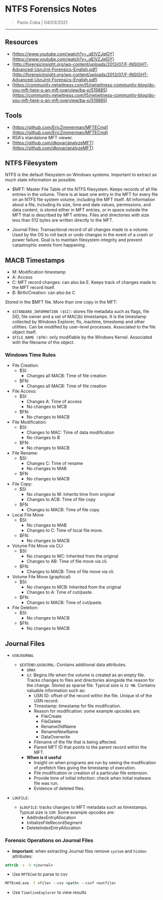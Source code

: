 # NTFS Forensics Notes

> Paolo Coba | 04/03/2021

-------------------------------------------

## Resources
* [https://www.youtube.com/watch?v=_qElVZJqlGY](https://www.youtube.com/watch?v=_qElVZJqlGY)
* [http://forensicinsight.org/wp-content/uploads/2013/07/F-INSIGHT-Advanced-UsnJrnl-Forensics-English.pdf](http://forensicinsight.org/wp-content/uploads/2013/07/F-INSIGHT-Advanced-UsnJrnl-Forensics-English.pdf)
* [https://community.netwitness.com/t5/netwitness-community-blog/do-you-mft-here-s-an-mft-overview/ba-p/519885](https://community.netwitness.com/t5/netwitness-community-blog/do-you-mft-here-s-an-mft-overview/ba-p/519885)

## Tools
* [https://github.com/EricZimmerman/MFTECmd](https://github.com/EricZimmerman/MFTECmd)
* RSA's standalone MFT viewer.
* [https://github.com/dkovar/analyzeMFT](https://github.com/dkovar/analyzeMFT)

## NTFS Filesystem

NTFS is the default filesystem on Windows systems. Important to extract as much state information as possible.

* $MFT: Master File Table of the NTFS filesystem. Keeps records of all file entries in the volume. There is at least one entry in the MFT for every file on an NTFS file system volume, including the MFT itself. All information about a file, including its size, time and date values, permissions, and data content, is stored either in MFT entries, or in space outside the MFT that is described by MFT entries.  Files and directories with size less than 512 bytes are written directly to the MFT.

* Journal Files: Transactional record of all changes made to a volume. Used by the OS to roll back or undo changes in the event of a crash or power failure. Goal is to maintain filesystem integrity and prevent catastrophic events from happening.

## MACB Timestamps
* M: Modification timestamp 
* A: Access
* C: MFT record changes: can also be E. Keeps track of changes made to the MFT record itself.
* B: Birth/Creation: can also be C

Stored in the $MFT file. More than one copy in the MFT:
* `$STANDARD_INFORMATION ($SI)`: stores file metadata such as flags, file SID, file owner and a set of MAC(b) timestamps. It is the timestamp collected by Windows Explorer, fls, mactime, timestomp and other utilities. Can be modified by user-level processes. Associated to the file object itself.
* `$FILE_NAME ($FN)`: only modifiable by the Windows Kernel. Associated with the filename of the object.

### Windows Time Rules
* File Creation:
    * $SI:
        * Changes all MACB: Time of file creation
    * $FN:
        * Changes all MACB: Time of file creation
* File Access:
    * $SI:
        * Changes A: Time of access
        * No changes to MCB
    * $FN:
        * No changes to MACB
* File Modification:
    * $SI:
        * Changes to MAC: Time of data modification
        * No changes to B
    * $FN:
        * No changes to MACB
* File Rename:
    * $SI:
        * Changes C: Time of rename
        * No changes to MAB
    * $FN
        * No changes to MACB
* File Copy:
    * $SI
        * No changes to M: Inherits time from original
        * Changes to ACB: Time of file copy
    * $FN
        * Changes to MACB: Time of file copy
* Local File Move
    * $SI:
        * No changes to MAB
        * Changes to C: Time of local file move.
    * $FN:
        * No changes to MACB
* Volume File Move via CLI
    * $SI:
        * No changes to MC: Inherited from the original
        * Changes to AB: Time of file move via cli.
    * $FN:
        * Changes to MACB: Time of file move via cli.
* Volume File Move (graphical)
    * $SI:
        * No changes to MCB: Inherited from the original
        * Changes to A: Time of cut/paste.
    * $FN:
        * Changes to MACB: Time of cut/paste.
* File Deletion:
    * $SI:
        * No changes to MACB
    * $FN:
        * No changes to MACB

## Journal Files
* `USNJOURNAL`
    * `$EXTEND\$USNJRNL`: Contains additional data attributes.
        * `$MAX`
        * `$J`: Begins life when the volume is created as an empty file. Tracks changes to files and directories alongside the reason for the change. Stored as sparse file. Typical size is `32 MB`. Contains valuable information such as:
            * USN ID: offset of the record within the file. Unique id of the USN record.
            * Timestamp: timestamp for file modification.
            * Reason for modification: some example opcodes are:
                * FileCreate
                * FileDelete
                * RenameOldName
                * RenameNewName
                * DataOverwrite
            * Filename of the file that is being affected.
            * Parent MFT ID that points to the parent record within the MFT.
        * **When is it useful**
            * Insight on when programs are run by seeing the modification of prefetch files giving the timestamp of execution.
            * File modification or creation of a particular file extension.
            * Provide time of initial infection: check when initial malware file was run.
            * Evidence of deleted files.
        
* `LOGFILE`:
    * `$LOGFILE`: tracks changes to MFT metadata such as timestamps. Typical size is `32M`. Some example opcodes are:
        * AddIndexEntryAllocation
        * InitializeFileRecordSegment
        * DeleteIndexEntryAllocation

### Forensic Operations on Journal Files

* **Important**: when extracting Journal files remove `system` and `hidden` attributes:
```cmd
attrib -s -h <journal>
```
* Use `MFTECmd` to parse to csv
```cmd
MFTEcmd.exe -f <file> --csv <path> --csvf <outfile>
```
* Use `TimelineExplorer` to view results


